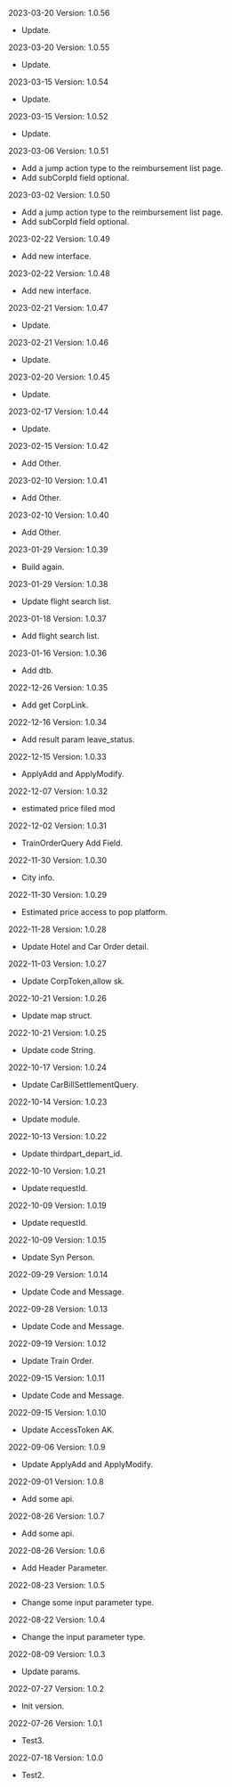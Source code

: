 2023-03-20 Version: 1.0.56
- Update.

2023-03-20 Version: 1.0.55
- Update.

2023-03-15 Version: 1.0.54
- Update.

2023-03-15 Version: 1.0.52
- Update.

2023-03-06 Version: 1.0.51
- Add a jump action type to the reimbursement list page.
- Add subCorpId field optional.

2023-03-02 Version: 1.0.50
- Add a jump action type to the reimbursement list page.
- Add subCorpId field optional.

2023-02-22 Version: 1.0.49
- Add new interface.

2023-02-22 Version: 1.0.48
- Add new interface.

2023-02-21 Version: 1.0.47
- Update.

2023-02-21 Version: 1.0.46
- Update.

2023-02-20 Version: 1.0.45
- Update.

2023-02-17 Version: 1.0.44
- Update.

2023-02-15 Version: 1.0.42
- Add Other.

2023-02-10 Version: 1.0.41
- Add Other.

2023-02-10 Version: 1.0.40
- Add Other.

2023-01-29 Version: 1.0.39
- Build again.

2023-01-29 Version: 1.0.38
- Update flight search list.

2023-01-18 Version: 1.0.37
- Add flight search list.

2023-01-16 Version: 1.0.36
- Add dtb.

2022-12-26 Version: 1.0.35
- Add get CorpLink.

2022-12-16 Version: 1.0.34
- Add result param leave_status.

2022-12-15 Version: 1.0.33
- ApplyAdd and ApplyModify.

2022-12-07 Version: 1.0.32
- estimated price filed mod

2022-12-02 Version: 1.0.31
- TrainOrderQuery Add Field.

2022-11-30 Version: 1.0.30
- City info.

2022-11-30 Version: 1.0.29
- Estimated price access to pop platform.

2022-11-28 Version: 1.0.28
- Update Hotel and Car Order detail.

2022-11-03 Version: 1.0.27
- Update CorpToken,allow sk.

2022-10-21 Version: 1.0.26
- Update map struct.

2022-10-21 Version: 1.0.25
- Update code String.

2022-10-17 Version: 1.0.24
- Update CarBillSettlementQuery.

2022-10-14 Version: 1.0.23
- Update module.

2022-10-13 Version: 1.0.22
- Update thirdpart_depart_id.

2022-10-10 Version: 1.0.21
- Update requestId.

2022-10-09 Version: 1.0.19
- Update requestId.

2022-10-09 Version: 1.0.15
- Update Syn Person.

2022-09-29 Version: 1.0.14
- Update Code and Message.

2022-09-28 Version: 1.0.13
- Update Code and Message.

2022-09-19 Version: 1.0.12
- Update Train Order.

2022-09-15 Version: 1.0.11
- Update Code and Message.

2022-09-15 Version: 1.0.10
- Update AccessToken AK.

2022-09-06 Version: 1.0.9
- Update ApplyAdd and ApplyModify.

2022-09-01 Version: 1.0.8
- Add some api.

2022-08-26 Version: 1.0.7
- Add some api.

2022-08-26 Version: 1.0.6
- Add Header Parameter.

2022-08-23 Version: 1.0.5
- Change some input parameter type.

2022-08-22 Version: 1.0.4
- Change the input parameter type.

2022-08-09 Version: 1.0.3
- Update params.

2022-07-27 Version: 1.0.2
- Init version.

2022-07-26 Version: 1.0.1
- Test3.

2022-07-18 Version: 1.0.0
- Test2.

